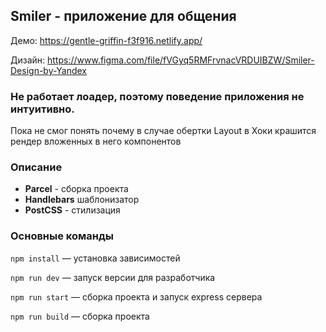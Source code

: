 ## Smiler - приложение для общения
Демо: https://gentle-griffin-f3f916.netlify.app/

Дизайн: https://www.figma.com/file/fVGyq5RMFrvnacVRDUIBZW/Smiler-Design-by-Yandex

### Не работает лоадер, поэтому поведение приложения не интуитивно.
Пока не смог понять почему в случае обертки Layout в Хоки крашится рендер
вложенных в него компонентов


### Описание
- **Parcel** - сборка проекта
- **Handlebars** шаблонизатор
- **PostCSS** - стилизация


### Основные команды

`npm install` — установка зависимостей

`npm run dev` — запуск версии для разработчика

`npm run start` — сборка проекта и запуск express сервера

`npm run build` — сборка проекта

